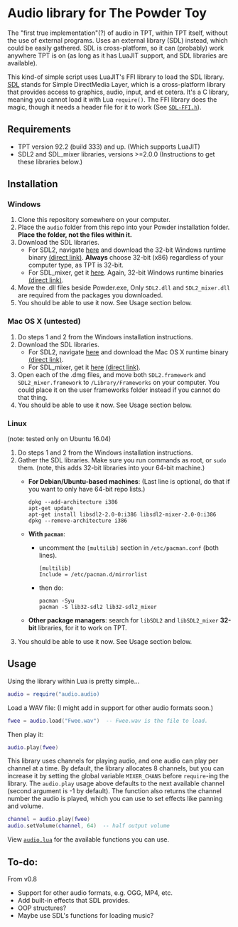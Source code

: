 # Audio library for The Powder Toy
The "first true implementation"(?) of audio in TPT, within TPT itself, without the use of external programs. Uses an external library (SDL) instead, which could be easily gathered. SDL is cross-platform, so it can (probably) work anywhere TPT is on (as long as it has LuaJIT support, and SDL libraries are available).

This kind-of simple script uses LuaJIT's FFI library to load the SDL library. [SDL](https://www.libsdl.org/index.php) stands for Simple DirectMedia Layer, which is a cross-platform library that provides access to graphics, audio, input, and et cetera. It's a C library, meaning you cannot load it with Lua `require()`. The FFI library does the magic, though it needs a header file for it to work (See [`SDL-FFI.h`](audio/SDL-FFI.h)).

## Requirements
* TPT version 92.2 (build 333) and up. (Which supports LuaJIT)
* SDL2 and SDL_mixer libraries, versions >=2.0.0 (Instructions to get these libraries below.)

## Installation
### Windows
1. Clone this repository somewhere on your computer.
2. Place the `audio` folder from this repo into your Powder installation folder. __Place the folder, not the files within it.__
3. Download the SDL libraries.
   - For SDL2, navigate [here](https://www.libsdl.org/download-2.0.php) and download the 32-bit Windows runtime binary [(direct link)](https://www.libsdl.org/release/SDL2-2.0.8-win32-x86.zip). __Always__ choose 32-bit (x86) regardless of your computer type, as TPT is 32-bit.
   - For SDL_mixer, get it [here](https://www.libsdl.org/projects/SDL_mixer/). Again, 32-bit Windows runtime binaries [(direct link)](https://www.libsdl.org/projects/SDL_mixer/release/SDL2_mixer-2.0.2-win32-x86.zip).
4. Move the .dll files beside Powder.exe, Only `SDL2.dll` and `SDL2_mixer.dll` are required from the packages you downloaded.
5. You should be able to use it now. See Usage section below.

### Mac OS X (untested)
1. Do steps 1 and 2 from the Windows installation instructions.
3. Download the SDL libraries.
   - For SDL2, navigate [here](https://www.libsdl.org/download-2.0.php) and download the Mac OS X runtime binary [(direct link)](https://www.libsdl.org/release/SDL2-2.0.8.dmg).
   - For SDL_mixer, get it [here](https://www.libsdl.org/projects/SDL_mixer/) [(direct link)](https://www.libsdl.org/projects/SDL_mixer/release/SDL2_mixer-2.0.2.dmg).
4. Open each of the .dmg files, and move both `SDL2.framework` and `SDL2_mixer.framework` to `/Library/Frameworks` on your computer. You could place it on the user frameworks folder instead if you cannot do that thing.
5. You should be able to use it now. See Usage section below.

### Linux
(note: tested only on Ubuntu 16.04)
1. Do steps 1 and 2 from the Windows installation instructions.
3. Gather the SDL libraries. Make sure you run commands as root, or `sudo` them. (note, this adds 32-bit libraries into your 64-bit machine.)
   - __For Debian/Ubuntu-based machines__: (Last line is optional, do that if you want to only have 64-bit repo lists.)
     ```
     dpkg --add-architecture i386
     apt-get update
     apt-get install libsdl2-2.0-0:i386 libsdl2-mixer-2.0-0:i386
     dpkg --remove-architecture i386
     ```
   
   - __With `pacman`__: 
     - uncomment the `[multilib]` section in `/etc/pacman.conf` (both lines).
       ```
       [multilib]
       Include = /etc/pacman.d/mirrorlist
       ```
     - then do:
       ```
       pacman -Syu
       pacman -S lib32-sdl2 lib32-sdl2_mixer
       ```

   - __Other package managers__: search for `libSDL2` and `libSDL2_mixer` __32-bit__ libraries, for it to work on TPT.
4. You should be able to use it now. See Usage section below.

## Usage
Using the library within Lua is pretty simple...
```lua
audio = require("audio.audio)
```
Load a WAV file: (I might add in support for other audio formats soon.)
```lua
fwee = audio.load("Fwee.wav")  -- Fwee.wav is the file to load.
```
Then play it:
```lua
audio.play(fwee)
```
This library uses channels for playing audio, and one audio can play per channel at a time. By default, the library allocates 8 channels, but you can increase it by setting the global variable `MIXER_CHANS` before `require`-ing the library.
The `audio.play` usage above defaults to the next available channel (second argument is -1 by default). The function also returns the channel number the audio is played, which you can use to set effects like panning and volume.
```lua
channel = audio.play(fwee)
audio.setVolume(channel, 64)  -- half output volume
```
View [`audio.lua`](audio/audio.lua) for the available functions you can use.

## To-do:
From v0.8

* Support for other audio formats, e.g. OGG, MP4, etc.
* Add built-in effects that SDL provides.
* OOP structures?
* Maybe use SDL's functions for loading music? 

